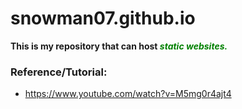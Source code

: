 # snowman07.github.io

<b>This is my repository that can host <span style="color:green"> *static websites.* </span></b> 

### Reference/Tutorial:
 - https://www.youtube.com/watch?v=M5mg0r4ajt4
